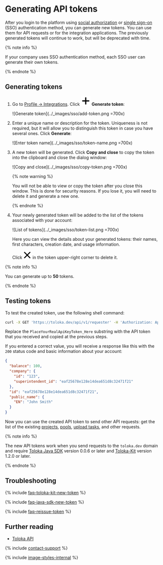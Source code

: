 # Generating API tokens

After you login to the platform using [social authorization](access.md#social-auth) or [single sign-on](../sso/authentication.md) (SSO) authentication method, you can generate new tokens. You can use them for API requests or for the integration applications. The previously generated tokens will continue to work, but will be deprecated with time.

{% note info %}

If your company uses SSO authentication method, each SSO user can generate their own tokens.

{% endnote %}

## Generating tokens

1. Go to [Profile → Integrations](https://platform.toloka.ai/requester/profile/integration). Click **![Plus sign](../_images/plus-sign.svg) Generate token**:

    ![Generate token](../_images/sso/add-token.png =700x)

1. Enter a unique name or description for the token. Uniqueness is not required, but it will allow you to distinguish this token in case you have several ones. Click **Generate**:

    ![Enter token name](../_images/sso/token-name.png =700x)

1. A new token will be generated. Click **Copy and close** to copy the token into the clipboard and close the dialog window:

    ![Copy and close](../_images/sso/copy-token.png =700x)

    {% note warning %}

    You will not be able to view or copy the token after you close this window. This is done for security reasons. If you lose it, you will need to delete it and generate a new one.

    {% endnote %}

1. Your newly generated token will be added to the list of the tokens associated with your account:

    ![List of tokens](../_images/sso/token-list.png =700x)

    Here you can view the details about your generated tokens: their names, first characters, creation date, and usage information.

    Click ![Delete button](../_images/delete-token.svg) in the token upper-right corner to delete it.

{% note info %}

You can generate up to **50** tokens.

{% endnote %}

## Testing tokens

To test the created token, use the following shell command:

```bash
curl -X GET 'https://toloka.dev/api/v1/requester' -H 'Authorization: ApiKey PlaceYourRealApiKeyToken_Here'
```

Replace the `PlaceYourRealApiKeyToken_Here` substring with the API token that you received and copied at the previous steps.

If you entered a correct value, you will receive a response like this with the `200` status code and basic information about your account:

```json
{
  "balance": 100,
  "company": {
    "id": "123",
    "superintendent_id": "eaf25678e128e14dea651d8c32471f21"
  },
  "id": "eaf25678e128e14dea651d8c32471f21",
  "public_name": {
    "EN": "John Smith"
  }
}
```

Now you can use the created API token to send other API requests: get the list of the existing [projects](https://toloka.ai/docs/api/api-reference/#get-/projects), [pools](https://toloka.ai/docs/api/api-reference/#get-/pools), [upload tasks](https://toloka.ai/docs/api/api-reference/#post-/tasks), and other requests.

{% note info %}

The new API tokens work when you send requests to the `toloka.dev` domain and require [Toloka Java SDK](https://github.com/Toloka/toloka-java-sdk/releases) version 0.0.6 or later and [Toloka-Kit](https://github.com/Toloka/toloka-kit/releases) version 1.2.0 or later.

{% endnote %}

## Troubleshooting

{% include [faq-toloka-kit-new-token](../_includes/faq/api/toloka-kit-new-token.md) %}

{% include [faq-java-sdk-new-token](../_includes/faq/api/java-sdk-new-token.md) %}

{% include [faq-reissue-token](../_includes/faq/api/reissue-token.md) %}

## Further reading

- [Toloka API](https://toloka.ai/docs/api/api-reference/)

{% include [contact-support](../_includes/contact-support.md) %}

{% include [image-styles-internal](../../../_includes/image-styles-internal.md) %}